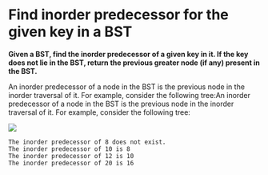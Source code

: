# Find inorder predecessor for the given key in a BST

**Given a BST, find the inorder predecessor of a given key in it. If the key does not lie in the BST, return the previous greater node (if any) present in the BST.**

An inorder predecessor of a node in the BST is the previous node in the inorder traversal of it. 
For example, consider the following tree:An inorder predecessor of a node in the BST is the previous node in the inorder traversal of it.
For example, consider the following tree:

![](https://www.techiedelight.com/wp-content/uploads/Inorder-successor-and-Inorder-predecessor.png)

    The inorder predecessor of 8 does not exist.
    The inorder predecessor of 10 is 8
    The inorder predecessor of 12 is 10
    The inorder predecessor of 20 is 16
